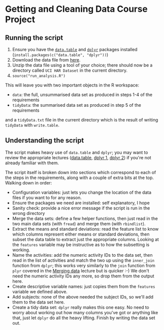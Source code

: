 # Getting and Cleaning Data Course Project

## Running the script

1. Ensure you have the [`data.table`](https://cran.r-project.org/web/packages/data.table/index.html) and
[`dplyr`](https://cran.r-project.org/web/packages/dplyr/index.html) packages installed (`install.packages(c("data.table", "dplyr"))`)
2. Download the data file from [here](https://d396qusza40orc.cloudfront.net/getdata%2Fprojectfiles%2FUCI%20HAR%20Dataset.zip).
3. Unzip the data file using a tool of your choice; there should now be a directory called `UCI HAR Dataset` in the current directory.
4. `source("run_analysis.R")`

This will leave you with two important objects in the R workspace:

* `data`: the full, unsummarised data set as produced in steps 1-4 of the requirements
* `tidyData`: the summarised data set as produced in step 5 of the requirements

and a `tidyData.txt` file in the current directory which is the result of writing `tidyData` with `write.table`.

## Understanding the script

The script makes heavy use of `data.table` and `dplyr`; you may want to review the appropriate lectures
([data.table](https://class.coursera.org/getdata-033/lecture/19), [dplyr 1](https://class.coursera.org/getdata-033/lecture/57), [dplyr
2](https://class.coursera.org/getdata-033/lecture/59)) if you're not already familiar with them.

The script itself is broken down into sections which correspond to each of the steps in the requirements, along with a couple of extra bits at the
top. Walking down in order:

- Configuration variables: just lets you change the location of the data files if you want to for any reason.
- Ensure the packages we need are installed: self explanatory, I hope
- Sanity check: provide a nice error message if the script is run in the wrong directory
- Merge the data sets: define a few helper functions, then just read in the two main data sets (with `fread`) and merge them (with `rbindlist`).
- Extract the means and standard deviations: read the feature list to know which columns represent either means or standard deviations, then subset
the data table to extract just the appropriate columns. Looking at the `features` variable may be instructive as to how the subsetting is working.
- Name the activities: add the numeric activity IDs to the data set, then read in the list of activities and match the two up using the `inner_join`
  function from `dplyr`; this works very similarly to the `join` function from `plyr` covered in the [Merging
  data](https://class.coursera.org/getdata-033/lecture/39) lecture but is quicker :-) We don't need the numeric activity IDs any more, so drop them
  from the output here.
- Create descriptive variable names: just copies them from the `features` variable we defined above.
- Add subjects: none of the above needed the subject IDs, so we'll add them to the data set here.
- Create a tidy data set: `dplyr` really makes this one easy. No need to worry about working out how many columns you've got or anything like that,
  just let `dplyr` do all the heavy lifting. Finish by writing the data set out.

